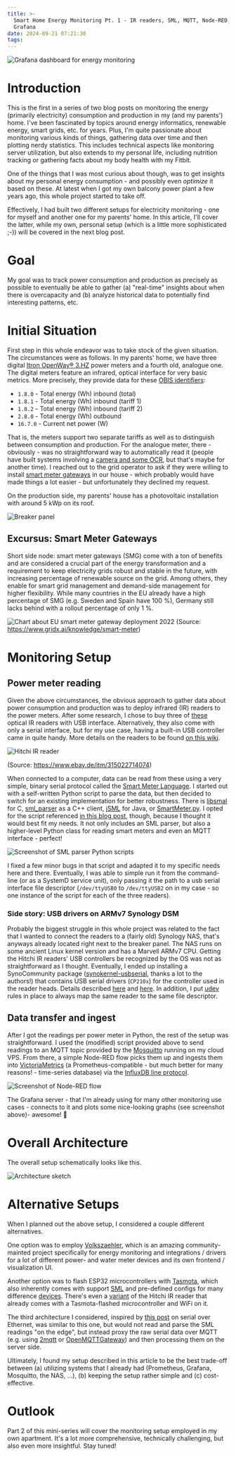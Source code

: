 ```yaml
---
title: >-
  Smart Home Energy Monitoring Pt. 1 - IR readers, SML, MQTT, Node-RED, Prometheus +
  Grafana
date: 2024-09-21 07:21:30
tags:
---
```


![Grafana dashboard for energy monitoring](images/energy_monitoring_grafana1.png)

# Introduction
This is the first in a series of two blog posts on monitoring the energy (primarily electricity) consumption and production in my (and my parents') home. I've been fascinated by topics around energy informatics, renewable energy, smart grids, etc. for years. Plus, I'm quite passionate about monitoring various kinds of things, gathering data over time and then plotting nerdy statistics. This includes technical aspects like monitoring server utilization, but also extends to my personal life, including nutrition tracking or gathering facts about my body health with my Fitbit.

One of the things that I was most curious about though, was to get insights about my personal energy consumption - and possibly even _optimize_ it based on these. At latest when I got my own balcony power plant a few years ago, this whole project started to take off.

Effectively, I had built two different setups for electricity monitoring - one for myself and another one for my parents' home. In this article, I'll cover the latter, while my own, personal setup (which is a little more sophisticated ;-)) will be covered in the next blog post.

# Goal
My goal was to track power consumption and production as precisely as possible to eventually be able to gather (a) "real-time" insights about when there is overcapacity and (b) analyze historical data to potentially find interesting patterns, etc.

# Initial Situation
First step in this whole endeavor was to take stock of the given situation. The circumstances were as follows. In my parents' home, we have three digital [Itron OpenWay® 3.HZ](https://wiki.volkszaehler.org/hardware/channels/meters/power/edl-ehz/itron_openway_3_hz) power meters and a fourth old, analogue one. The digital meters feature an infrared, optical interface for very basic metrics. More precisely, they provide data for these [OBIS identifiers](https://de.wikipedia.org/wiki/OBIS-Kennzahlen):

* `1.8.0` - Total energy (Wh) inbound (total)
* `1.8.1` - Total energy (Wh) inbound (tariff 1)
* `1.8.2` - Total energy (Wh) inbound (tariff 2)
* `2.8.0` - Total energy (Wh) outbound 
* `16.7.0` - Current net power (W)

That is, the meters support two separate tariffs as well as to distinguish between consumption and production. For the analogue meter, there - obviously - was no straightforward way to automatically read it (people have built systems involving a [camera and some OCR](https://wiki.volkszaehler.org/hardware/channels/meters/water/wasserzaehler_ohne_s0), but that's maybe for another time). I reached out to the grid operator to ask if they were willing to install [smart meter gateways](https://www.gridx.ai/knowledge/smart-meter) in our house - which probably would have made things a lot easier - but unfortunately they declined my request. 

On the production side, my parents' house has a photovoltaic installation with around 5 kWp on its roof.

![Breaker panel](images/energy_monitoring1.jpg)

## Excursus: Smart Meter Gateways

Short side node: smart meter gateways (SMG) come with a ton of benefits and are considered a crucial part of the energy transformation and a requirement to keep electricity grids robust and stable in the future, with increasing percentage of renewable source on the grid. Among others, they enable for smart grid management and demand-side management for higher flexibility. While many countries in the EU already have a high percentage of SMG (e.g. Sweden and Spain have 100 %), Germany still lacks behind with a rollout percentage of only 1 %.

![Chart about EU smart meter gateway deployment 2022](https://cdn.prod.website-files.com/65b3e159d25a6097b6ca5815/65f1b8b2ee103b3a8b62e356_smart%20meter%20(2).png)
(Source: https://www.gridx.ai/knowledge/smart-meter)

# Monitoring Setup
## Power meter reading
Given the above circumstances, the obvious approach to gather data about power consumption and production was to deploy infrared (IR) readers to the power meters. After some research, I chose to buy three of [these](https://www.ebay.de/itm/315022714074?) optical IR readers with USB interface. Alternatively, they also come with only a serial interface, but for my use case, having a built-in USB controller came in quite handy. More details on the readers to be found [on this wiki](https://wiki.volkszaehler.org/hardware/controllers/ir-schreib-lesekopf-usb-ausgang). 

![Hitchi IR reader](images/hitchi_reader.webp)

(Source: https://www.ebay.de/itm/315022714074)

When connected to a computer, data can be read from these using a very simple, binary serial protocol called the [Smart Meter Language](https://de.wikipedia.org/wiki/Smart_Message_Language). I started out with a self-written Python script to parse the data, but then decided to switch for an existing implementation for better robustness. There is [libsmal](https://github.com/volkszaehler/libsml) for C, [sml_parser](https://github.com/olliiiver/sml_parser) as a C++ client, [jSML](https://www.openmuc.org/sml/) for Java, or [SmartMeter.py](https://www.kabza.de/MyHome/SmartMeter/SmartMeter.py). I opted for the script referenced [in this blog post](https://www.photovoltaikforum.com/thread/158266-itron-openway-3-hz-stty-nicht-lesebar/?postID=2314551#post2314551), though, because I thought it would best fit my needs. It not only includes an SML parser, but also a higher-level Python class for reading smart meters and even an MQTT interface - perfect!

![Screenshot of SML parser Python scripts](images/sml_parser.png)

I fixed a few minor bugs in that script and adapted it to my specific needs here and there. Eventually, I was able to simple run it from the command-line (or as a SystemD service unit), only passing it the path to a usb serial interface file descriptor (`/dev/ttyUSB0` to `/dev/ttyUSB2` on in my case - so one instance of the script for each of the three readers). 

### Side story: USB drivers on ARMv7 Synology DSM
Probably the biggest struggle in this whole project was related to the fact that I wanted to connect the readers to a (fairly old) Synology NAS, that's anyways already located right next to the breaker panel. The NAS runs on some ancient Linux kernel version and has a Marvell ARMv7 CPU. Getting the Hitchi IR readers' USB controllers be recognized by the OS was not as straightforward as I thought. Eventually, I ended up installing a SynoCommunity package ([synokernel-usbserial](https://synocommunity.com/package/synokernel-usbserial), thanks a lot to the authors!) that contains USB serial drivers (`CP210x`) for the controller used in the reader heads. Details described [here](https://www.reddit.com/r/synology/comments/y92eyu/usb_serial_drivers_cp210x_for_dsm_62/) and [here](https://community.openhab.org/t/get-serial-devices-working-on-synology-ds216-ii-diskstation/36072/4). In addition, I put [udev](https://wiki.archlinux.org/title/Udev) rules in place to always map the same reader to the same file descriptor.

## Data transfer and ingest
After I got the readings per power meter in Python, the rest of the setup was straightforward. I used the (modified) script provided above to send readings to an MQTT topic provided by the [Mosquitto](https://mosquitto.org) running on my cloud VPS. From there, a simple Node-RED flow picks them up and ingests them into [VictoriaMetrics](https://victoriametrics.com/) (a Prometheus-compatible - but much better for many reasons! - time-series database) via the [InfluxDB line protocol](https://docs.victoriametrics.com/guides/migrate-from-influx/readme/?highlight=influx#write-data).

![Screenshot of Node-RED flow](images/energy_monitoring_nodered1.png)

The Grafana server - that I'm already using for many other monitoring use cases - connects to it and plots some nice-looking graphs (see screenshot above)- awesome! 🙌

# Overall Architecture
The overall setup schematically looks like this.

![Architecture sketch](images/smarthome_ubb.svg)

# Alternative Setups
When I planned out the above setup, I considered a couple different alternatives.

One option was to employ [Volkszaehler](https://wiki.volkszaehler.org/overview), which is an amazing community-mainted project specifically for energy monitoring and integrations / drivers for a lot of different power- and water meter devices and its own frontend / visualization UI.

Another option was to flash ESP32 microcontrollers with [Tasmota](https://tasmota.github.io), which also inherently comes with support [SML](https://tasmota.github.io/docs/Smart-Meter-Interface/) and pre-defined configs for many difference [devices](https://tasmota.github.io/docs/Smart-Meter-Interface/#smart-meter-descriptors). There's even a [variant](https://www.ebay.de/itm/315375748332?) of the Hitchi IR reader that already comes with a Tasmota-flashed microcontroller and WiFi on it.

The third architecture I considered, inspired by [this post](https://crycode.de/serielle-schnittstelle-ueber-ethernet/) on serial over Ethernet, was similar to this one, but would not read and parse the SML readings "on the edge", but instead proxy the raw serial data over MQTT (e.g. using [2mqtt](https://github.com/mycontroller-org/2mqtt) or [OpenMQTTGateway](https://docs.openmqttgateway.com/#products-powered-by-openmqttgateway)) and then processing them on the server side.

Ultimately, I found my setup described in this article to be the best trade-off between (a) utilizing systems that I already had (Prometheus, Grafana, Mosquitto, the NAS, ...), (b) keeping the setup rather simple and (c) cost-effective.

# Outlook
Part 2 of this mini-series will cover the monitoring setup employed in my own apartment. It's a lot more comprehensive, technically challenging, but also even more insightful. Stay tuned!